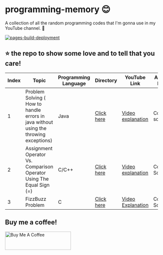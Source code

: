 # programming-memory 😊

A collection of all the random programming codes that I'm gonna use in my YouTube channel. 🎥

[![pages-build-deployment](https://github.com/FahimFBA/programming-memory/actions/workflows/pages/pages-build-deployment/badge.svg?branch=main)](https://github.com/FahimFBA/programming-memory/actions/workflows/pages/pages-build-deployment)

## ⭐ the repo to show some love and to tell that you care!

| Index | Topic                                                                                 | Programming Language | Directory                         | YouTube Link                                                     | Article Link |
| ----- | ------------------------------------------------------------------------------------- | -------------------- | --------------------------------- | ---------------------------------------------------------------- | ------------ |
| 1     | Problem Solving ( How to handle errors in java without using the throwing exceptions) | Java                 | [Click here](./27_June_2022/)     | [Video explanation](https://www.youtube.com/watch?v=-JNa1p3t9n8) | Coming soon  |
| 2     | Assignment Operator Vs. Comparison Operator Using The Equal Sign (=)                  | C/C++                | [Click here](./7_July_2022/)      | [Video explanation](https://www.youtube.com/watch?v=snruVG3deGk) | Coming Soon  |
| 3     | FizzBuzz Problem                                                                      | C                    | [Click here](./17_November_2022/) | [Video Explanation](https://youtu.be/fbRIKttEHsM)                | Coming Soon  |


## Buy me a coffee!

<a href="https://www.buymeacoffee.com/fahimbinamin" target="_blank"><img src="https://cdn.buymeacoffee.com/buttons/v2/default-green.png" alt="Buy Me A Coffee" style="height: 60px !important;width: 217px !important;" ></a>
